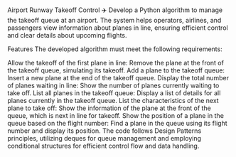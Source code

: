 Airport
Runway Takeoff Control ✈️ Develop a Python algorithm to manage the takeoff queue at an airport. The system helps operators, airlines, and passengers view information about planes in line, ensuring efficient control and clear details about upcoming flights.

Features The developed algorithm must meet the following requirements:

Allow the takeoff of the first plane in line: Remove the plane at the front of the takeoff queue, simulating its takeoff. Add a plane to the takeoff queue: Insert a new plane at the end of the takeoff queue. Display the total number of planes waiting in line: Show the number of planes currently waiting to take off. List all planes in the takeoff queue: Display a list of details for all planes currently in the takeoff queue. List the characteristics of the next plane to take off: Show the information of the plane at the front of the queue, which is next in line for takeoff. Show the position of a plane in the queue based on the flight number: Find a plane in the queue using its flight number and display its position. The code follows Design Patterns principles, utilizing deques for queue management and employing conditional structures for efficient control flow and data handling.